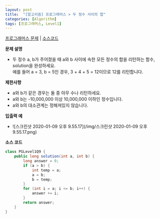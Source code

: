 ```yaml
---
layout: post
title:  "[알고리즘] 프로그래머스 > 두 정수 사이의 합"
categories: [Algorithm]
tags: [프로그래머스, Level1]
---
```


[프로그래머스 문제](https://programmers.co.kr/learn/courses/30/lessons/12912) | [소스코드](https://github.com/TaeHyungK/algorithm/blob/master/src/programmers/level1/PGLevel1Q9.java) 

**문제 설명**

  - 두 정수 a, b가 주어졌을 때 a와 b 사이에 속한 모든 정수의 합을 리턴하는 함수, solution을 완성하세요.
    <br>예를 들어 a = 3, b = 5인 경우, 3 + 4 + 5 = 12이므로 12를 리턴합니다.

**제한사항**

 - a와 b가 같은 경우는 둘 중 아무 수나 리턴하세요.
 - a와 b는 -10,000,000 이상 10,000,000 이하인 정수입니다.
 - a와 b의 대소관계는 정해져있지 않습니다.



**입출력 예**
- ![스크린샷 2020-01-09 오후 9.55.17](/img/스크린샷 2020-01-09 오후 9.55.17.png)

**소스 코드**

```java
class PGLevel1Q9 {
    public long solution(int a, int b) {
        long answer = 0;
        if (a > b) {
            int temp = a;
            a = b;
            b = temp;
        }
        for (int i = a; i <= b; i++) {
            answer += i;
        }
        return answer;
    }
}
```